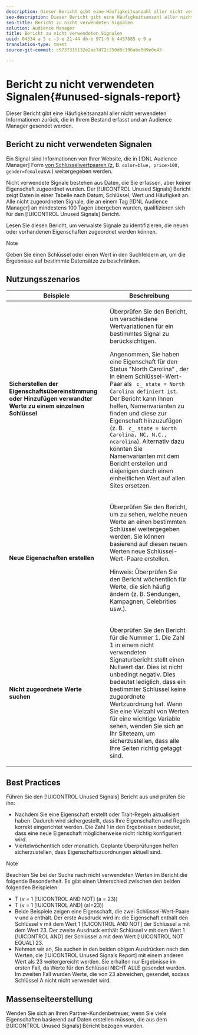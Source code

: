 ```yaml
---
description: Dieser Bericht gibt eine Häufigkeitsanzahl aller nicht verwendeten Informationen zurück, die in Ihrem Bestand erfasst und an Audience Manager gesendet werden.
seo-description: Dieser Bericht gibt eine Häufigkeitsanzahl aller nicht verwendeten Informationen zurück, die in Ihrem Bestand erfasst und an Audience Manager gesendet werden.
seo-title: Bericht zu nicht verwendeten Signalen
solution: Audience Manager
title: Bericht zu nicht verwendeten Signalen
uuid: 04334 a 5 c -3 e 21-44 db-b 971-0 b 4457685 e 9 a
translation-type: tm+mt
source-git-commit: c9737315132e2ae7d72c250d8c196abe8d9e0e43

---
```



# Bericht zu nicht verwendeten Signalen{#unused-signals-report}

Dieser Bericht gibt eine Häufigkeitsanzahl aller nicht verwendeten Informationen zurück, die in Ihrem Bestand erfasst und an Audience Manager gesendet werden.

<!-- 

c_unused_signals.xml

 -->

## Bericht zu nicht verwendeten Signalen

Ein Signal sind Informationen von Ihrer Website, die in [!DNL Audience Manager] Form [von Schlüsselwertpaaren (z.](../../reference/key-value-pairs-explained.md) B. `color=blue, price>100, gender=female`usw.) weitergegeben werden.

Nicht verwendete Signale bestehen aus Daten, die Sie erfassen, aber keiner Eigenschaft zugeordnet wurden. Der [!UICONTROL Unused Signals] Bericht zeigt Daten in einer Tabelle nach Datum, Schlüssel, Wert und Häufigkeit an. Alle nicht zugeordneten Signale, die an einem Tag [!DNL Audience Manager] an mindestens 100 Tagen übergeben wurden, qualifizieren sich für den [!UICONTROL Unused Signals] Bericht.

Lesen Sie diesen Bericht, um verwaiste Signale zu identifizieren, die neuen oder vorhandenen Eigenschaften zugeordnet werden können.

>[!NOTE]
>
>Geben Sie einen Schlüssel oder einen Wert in den Suchfeldern an, um die Ergebnisse auf bestimmte Datensätze zu beschränken.

## Nutzungsszenarios

<table id="table_E5EE0EC078E14EF4B197243488517A2D"> 
 <thead> 
  <tr> 
   <th colname="col1" class="entry"> Beispiele </th> 
   <th colname="col2" class="entry"> Beschreibung </th> 
  </tr> 
 </thead>
 <tbody> 
  <tr> 
   <td colname="col1"> <p><b>Sicherstellen der Eigenschaftsübereinstimmung oder Hinzufügen verwandter Werte zu einem einzelnen Schlüssel</b> </p> </td> 
   <td colname="col2"> <p>Überprüfen Sie den Bericht, um verschiedene Wertvariationen für ein bestimmtes Signal zu berücksichtigen. </p> <p>Angenommen, Sie haben eine Eigenschaft für den Status "North Carolina" , der in einem Schlüssel-Wert-Paar als <code> c_ state = North Carolina definiert ist</code>. Der Bericht kann Ihnen helfen, Namenvarianten zu finden und diese zur Eigenschaft hinzuzufügen (z. B. <code> c_ state = North Carolina, NC, N.C., ncarolina</code>). Alternativ dazu könnten Sie Namenvarianten mit dem Bericht erstellen und diejenigen durch einen einheitlichen Wert auf allen Sites ersetzen. </p> <p> </p> </td> 
  </tr> 
  <tr> 
   <td colname="col1"> <p><b>Neue Eigenschaften erstellen</b> </p> </td> 
   <td colname="col2"> <p>Überprüfen Sie den Bericht, um zu sehen, welche neuen Werte an einen bestimmten Schlüssel weitergegeben werden. Sie können basierend auf diesen neuen Werten neue Schlüssel-Wert-Paare erstellen. </p> <p> <p>Hinweis: Überprüfen Sie den Bericht wöchentlich für Werte, die sich häufig ändern (z. B. Sendungen, Kampagnen, Celebrities usw.). </p> </p> </td> 
  </tr> 
  <tr> 
   <td colname="col1"> <p><b>Nicht zugeordnete Werte suchen</b> </p> </td> 
   <td colname="col2"> <p>Überprüfen Sie den Bericht für die Nummer 1. Die Zahl 1 in einem <span class="wintitle"> nicht verwendeten</span> Signaturbericht stellt einen Nullwert dar. Dies ist nicht unbedingt negativ. Dies bedeutet lediglich, dass ein bestimmter Schlüssel keine zugeordnete Wertzuordnung hat. Wenn Sie eine Vielzahl von Werten für eine wichtige Variable sehen, wenden Sie sich an Ihr Siteteam, um sicherzustellen, dass alle Ihre Seiten richtig getaggt sind. </p> </td> 
  </tr> 
 </tbody> 
</table>

## Best Practices

Führen Sie den [!UICONTROL Unused Signals] Bericht aus und prüfen Sie ihn:

* Nachdem Sie eine Eigenschaft erstellt oder Trait-Regeln aktualisiert haben. Dadurch wird sichergestellt, dass Ihre Eigenschaften und Regeln korrekt eingerichtet werden. Die Zahl 1 in den Ergebnissen bedeutet, dass eine neue Eigenschaft möglicherweise nicht richtig konfiguriert wird.
* Viertelwöchentlich oder monatlich. Geplante Überprüfungen helfen sicherzustellen, dass Eigenschaftszuordnungen aktuell sind.

>[!NOTE]
>
>Beachten Sie bei der Suche nach nicht verwendeten Werten im Bericht die folgende Besonderheit. Es gibt einen Unterschied zwischen den beiden folgenden Beispielen:

* T (v = 1 [!UICONTROL AND NOT] (a = 23))
* T (v = 1 [!UICONTROL AND] (a!=23))
* Beide Beispiele zeigen eine Eigenschaft, die zwei Schlüssel-Wert-Paare v und a enthält. Der erste Ausdruck wird in: die Eigenschaft enthält den Schlüssel v mit dem Wert 1 [!UICONTROL AND NOT] der Schlüssel a mit dem Wert 23. Der zweite Ausdruck enthält Schlüssel v mit dem Wert 1 [!UICONTROL AND] der Schlüssel a mit dem Wert [!UICONTROL NOT EQUAL] 23.
* Nehmen wir an, Sie suchen in den beiden obigen Ausdrücken nach den Werten, die [!UICONTROL Unused Signals Report] mit einem anderen Wert als 23 weitergereicht werden. Sie erhalten nur Ergebnisse im ersten Fall, da Werte für den Schlüssel NICHT ALLE gesendet wurden. Im zweiten Fall wurden Werte, die von 23 abweichen, gesendet, sodass Schlüssel A nicht nicht verwendet wird.

## Massenseiteerstellung

Wenden Sie sich an Ihren Partner-Kundenbetreuer, wenn Sie viele Eigenschaften basierend auf Daten erstellen müssen, die aus dem [!UICONTROL Unused Signals] Bericht bezogen wurden.
